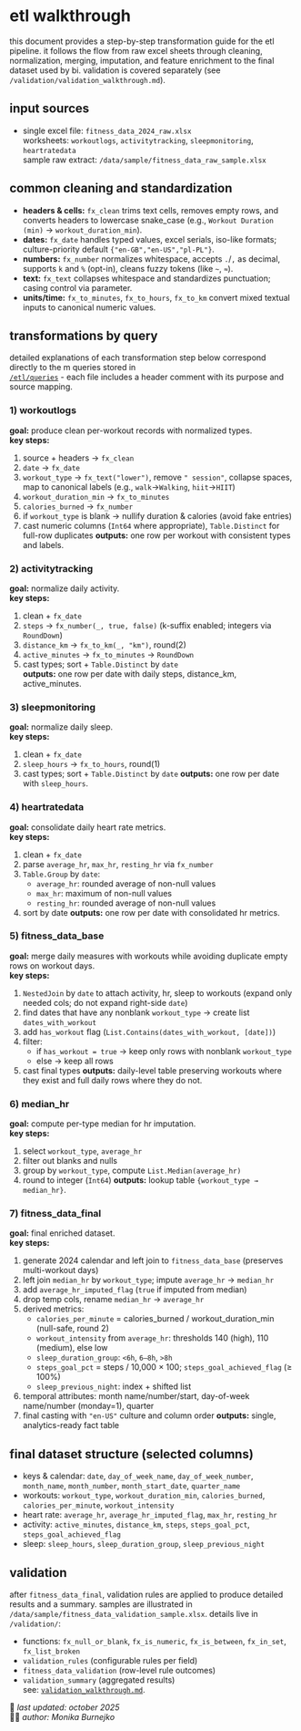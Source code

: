 # etl walkthrough
this document provides a step-by-step transformation guide for the etl pipeline. it follows the flow from raw excel sheets through cleaning, normalization, merging, imputation, and feature enrichment to the final dataset used by bi. validation is covered separately (see `/validation/validation_walkthrough.md`).

## input sources
- single excel file: `fitness_data_2024_raw.xlsx`  
  worksheets: `workoutlogs`, `activitytracking`, `sleepmonitoring`, `heartratedata`  
  sample raw extract: `/data/sample/fitness_data_raw_sample.xlsx`

## common cleaning and standardization
- **headers & cells:** `fx_clean` trims text cells, removes empty rows, and converts headers to lowercase snake_case (e.g., `Workout Duration (min)` → `workout_duration_min`).
- **dates:** `fx_date` handles typed values, excel serials, iso-like formats; culture-priority default `{"en-GB","en-US","pl-PL"}`.
- **numbers:** `fx_number` normalizes whitespace, accepts `.`/`,` as decimal, supports `k` and `%` (opt-in), cleans fuzzy tokens (like `~`, `≈`).
- **text:** `fx_text` collapses whitespace and standardizes punctuation; casing control via parameter.
- **units/time:** `fx_to_minutes`, `fx_to_hours`, `fx_to_km` convert mixed textual inputs to canonical numeric values.

## transformations by query
detailed explanations of each transformation step below correspond directly to the m queries stored in  
[`/etl/queries`](./queries) - each file includes a header comment with its purpose and source mapping.

### 1) workoutlogs
**goal:** produce clean per-workout records with normalized types.  
**key steps:**
1. source + headers → `fx_clean`
2. `date` → `fx_date`
3. `workout_type` → `fx_text("lower")`, remove `" session"`, collapse spaces, map to canonical labels (e.g., `walk`→`Walking`, `hiit`→`HIIT`)
4. `workout_duration_min` → `fx_to_minutes`
5. `calories_burned` → `fx_number`
6. if `workout_type` is blank → nullify duration & calories (avoid fake entries)
7. cast numeric columns (`Int64` where appropriate), `Table.Distinct` for full-row duplicates
**outputs:** one row per workout with consistent types and labels.

### 2) activitytracking
**goal:** normalize daily activity.  
**key steps:**
1. clean + `fx_date`  
2. `steps` → `fx_number(_, true, false)` (k-suffix enabled; integers via `RoundDown`)  
3. `distance_km` → `fx_to_km(_, "km")`, round(2)  
4. `active_minutes` → `fx_to_minutes` → `RoundDown`  
5. cast types; sort + `Table.Distinct` by `date`  
**outputs:** one row per date with daily steps, distance_km, active_minutes.

### 3) sleepmonitoring
**goal:** normalize daily sleep.  
**key steps:**
1. clean + `fx_date`  
2. `sleep_hours` → `fx_to_hours`, round(1)  
3. cast types; sort + `Table.Distinct` by `date`
**outputs:** one row per date with `sleep_hours`.

### 4) heartratedata
**goal:** consolidate daily heart rate metrics.  
**key steps:**
1. clean + `fx_date`  
2. parse `average_hr`, `max_hr`, `resting_hr` via `fx_number`  
3. `Table.Group` by `date`:  
   - `average_hr`: rounded average of non-null values  
   - `max_hr`: maximum of non-null values  
   - `resting_hr`: rounded average of non-null values  
4. sort by date
**outputs:** one row per date with consolidated hr metrics.

### 5) fitness_data_base
**goal:** merge daily measures with workouts while avoiding duplicate empty rows on workout days.  
**key steps:**
1. `NestedJoin` by `date` to attach activity, hr, sleep to workouts (expand only needed cols; do not expand right-side `date`)  
2. find dates that have any nonblank `workout_type` → create list `dates_with_workout`  
3. add `has_workout` flag (`List.Contains(dates_with_workout, [date])`)  
4. filter:  
   - if `has_workout = true` → keep only rows with nonblank `workout_type`  
   - else → keep all rows  
5. cast final types
**outputs:** daily-level table preserving workouts where they exist and full daily rows where they do not.

### 6) median_hr
**goal:** compute per-type median for hr imputation.  
**key steps:**
1. select `workout_type`, `average_hr`  
2. filter out blanks and nulls  
3. group by `workout_type`, compute `List.Median(average_hr)`  
4. round to integer (`Int64`)
**outputs:** lookup table `{workout_type → median_hr}`.

### 7) fitness_data_final
**goal:** final enriched dataset.
<br>**key steps:**
1. generate 2024 calendar and left join to `fitness_data_base` (preserves multi-workout days)  
2. left join `median_hr` by `workout_type`; impute `average_hr` → `median_hr`  
3. add `average_hr_imputed_flag` (`true` if imputed from median)  
4. drop temp cols, rename `median_hr` → `average_hr`  
5. derived metrics:  
   - `calories_per_minute` = calories_burned / workout_duration_min (null-safe, round 2)  
   - `workout_intensity` from `average_hr`: thresholds 140 (high), 110 (medium), else low  
   - `sleep_duration_group`: `<6h`, `6–8h`, `>8h`  
   - `steps_goal_pct` = steps / 10,000 × 100; `steps_goal_achieved_flag` (≥ 100%)  
   - `sleep_previous_night`: index + shifted list  
6. temporal attributes: month name/number/start, day-of-week name/number (monday=1), quarter  
7. final casting with `"en-US"` culture and column order
**outputs:** single, analytics-ready fact table

## final dataset structure (selected columns)
- keys & calendar: `date`, `day_of_week_name`, `day_of_week_number`, `month_name`, `month_number`, `month_start_date`, `quarter_name`  
- workouts: `workout_type`, `workout_duration_min`, `calories_burned`, `calories_per_minute`, `workout_intensity`  
- heart rate: `average_hr`, `average_hr_imputed_flag`, `max_hr`, `resting_hr`  
- activity: `active_minutes`, `distance_km`, `steps`, `steps_goal_pct`, `steps_goal_achieved_flag`  
- sleep: `sleep_hours`, `sleep_duration_group`, `sleep_previous_night`

## validation
after `fitness_data_final`, validation rules are applied to produce detailed results and a summary. samples are illustrated in `/data/sample/fitness_data_validation_sample.xlsx`. details live in `/validation/`:
- functions: `fx_null_or_blank`, `fx_is_numeric`, `fx_is_between`, `fx_in_set`, `fx_list_broken`
- `validation_rules` (configurable rules per field)
- `fitness_data_validation` (row-level rule outcomes)
- `validation_summary` (aggregated results)
<br>see: [`validation_walkthrough.md`](validation_walkthrough.md).


📅 *last updated: october 2025*  
👩‍💻 *author: Monika Burnejko*
